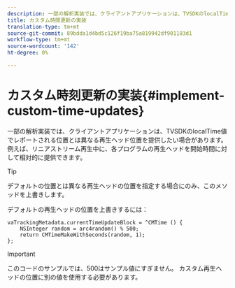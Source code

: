 ```yaml
---
description: 一部の解析実装では、クライアントアプリケーションは、TVSDKのlocalTime値でレポートされる位置とは異なる再生ヘッド位置を提供したい場合があります。 例えば、リニアストリーム再生中に、各プログラムの再生ヘッドを開始時間に対して相対的に提供できます。
title: カスタム時間更新の実装
translation-type: tm+mt
source-git-commit: 89bdda1d4bd5c126f19ba75a819942df901183d1
workflow-type: tm+mt
source-wordcount: '142'
ht-degree: 0%

---
```



# カスタム時刻更新の実装{#implement-custom-time-updates}

一部の解析実装では、クライアントアプリケーションは、TVSDKのlocalTime値でレポートされる位置とは異なる再生ヘッド位置を提供したい場合があります。 例えば、リニアストリーム再生中に、各プログラムの再生ヘッドを開始時間に対して相対的に提供できます。

>[!TIP]
>
>デフォルトの位置とは異なる再生ヘッドの位置を指定する場合にのみ、このメソッドを上書きします。

デフォルトの再生ヘッドの位置を上書きするには：

```
vaTrackingMetadata.currentTimeUpdateBlock = ^CMTime () { 
    NSInteger random = arc4random() % 500;  
    return CMTimeMakeWithSeconds(random, 1); 
};
```

>[!IMPORTANT]
>
>このコードのサンプルでは、500はサンプル値にすぎません。 カスタム再生ヘッドの位置に別の値を使用する必要があります。